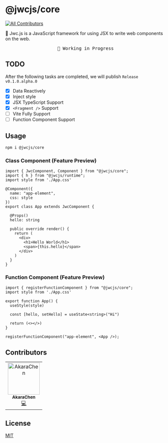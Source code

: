 # @jwcjs/core 
<!-- ALL-CONTRIBUTORS-BADGE:START - Do not remove or modify this section -->
[![All Contributors](https://img.shields.io/badge/all_contributors-1-orange.svg?style=flat-square)](#contributors-)
<!-- ALL-CONTRIBUTORS-BADGE:END -->

🎨 Jwc.js is a JavaScript framework for using JSX to write web components on the web.

<pre align="center">
🧪 Working in Progress
</pre>

## TODO

After the following tasks are completed, we will publish `Release v0.1.0.alpha.0`

- [x] Data Reactively
- [x] Inject style
- [x] JSX TypeScript Support
- [x] `<Fragment />` Support
- [ ] Vite Fully Support
- [ ] Function Component Support

## Usage

```bash
npm i @jwcjs/core
```

### Class Component (Feature Preview)

```tsx
import { JwcComponent, Component } from "@jwcjs/core";
import { h } from "@jwcjs/runtime";
import style from './App.css'

@Component({
  name: "app-element",
  css: style
})
export class App extends JwcComponent {

  @Props()
  hello: string

  public override render() {
    return (
      <div>
        <h1>Hello World</h1>
        <span>{this.hello}</span>
      </div>
    )
  }
}
```

### Function Component (Feature Preview)

```tsx
import { registerFunctionComponent } from "@jwcjs/core";
import style from './App.css'

export function App() {
  useStyle(style)
  
  const [hello, setHello] = useState<string>("Hi")
  
  return (<></>)
}

registerFunctionComponent("app-element", <App />);
```

## Contributors

<!-- ALL-CONTRIBUTORS-LIST:START - Do not remove or modify this section -->
<!-- prettier-ignore-start -->
<!-- markdownlint-disable -->
<table>
  <tbody>
    <tr>
      <td align="center"><a href="https://akr.moe"><img src="https://avatars.githubusercontent.com/u/85140972?v=4?s=100" width="100px;" alt="AkaraChen"/><br /><sub><b>AkaraChen</b></sub></a><br /><a href="https://github.com/jwcjs/core/commits?author=AkaraChen" title="Code">💻</a></td>
    </tr>
  </tbody>
</table>

<!-- markdownlint-restore -->
<!-- prettier-ignore-end -->

<!-- ALL-CONTRIBUTORS-LIST:END -->
<!-- prettier-ignore-start -->
<!-- markdownlint-disable -->

<!-- markdownlint-restore -->
<!-- prettier-ignore-end -->

<!-- ALL-CONTRIBUTORS-LIST:END -->

## License

[MIT](https://opensource.org/licenses/MIT)
